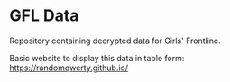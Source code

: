 # GFL Data

Repository containing decrypted data for Girls' Frontline.

Basic website to display this data in table form: https://randomqwerty.github.io/
